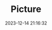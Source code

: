 ---
weight: 1
images:
- /images/edited/44.jpeg
title: Picture
date: 2023-12-14 21:16:32
tags: [luminar neo,work,24-70mm F2.8 DG DN | Art 019,ILCE-7M3,25.7,person]
---